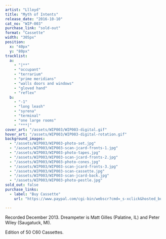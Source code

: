 ```yaml
---
artist: "Llloyd"
title: "Myth of Intents"
release_date: "2016-10-10"
cat_no: "WIP-003"
purchase_link: "sold-out"
format: "Cassette"
width: "305px"
position:
  x: "40px"
  y: "80px"
tracklist:
  a:
    - "|**"
    - "occupant"
    - "terrarium"
    - "prime meridians"
    - "walls doors and windows"
    - "gloved hand"
    - "reflex"
  b:
    - "-1"
    - "long leash"
    - "syrena"
    - "terminal"
    - "one large rooms"
    - "***|"
cover_art: "/assets/WIP003/WIP003-digital.gif"
hover_art: "/assets/WIP003/WIP003-digital-rotation.gif"
background_images:
  - "/assets/WIP003/WIP003-photo-set.jpg"
  - "/assets/WIP003/WIP003-scan-jcard-fronts-1.jpg"
  - "/assets/WIP003/WIP003-photo-tapes.jpg"
  - "/assets/WIP003/WIP003-scan-jcard-fronts-2.jpg"
  - "/assets/WIP003/WIP003-photo-cones.jpg"
  - "/assets/WIP003/WIP003-scan-jcard-fronts-3.jpg"
  - "/assets/WIP003/WIP003-scan-cassette.jpg"
  - "/assets/WIP003/WIP003-scan-jcard-back.jpg"
  - "/assets/WIP003/WIP003-photo-pestle.jpg"
sold_out: false
purchase_links:
  - label: "Buy Cassette"
    url: "https://www.paypal.com/cgi-bin/webscr?cmd=_s-xclick&hosted_button_id=KQXVRDZJG3BU6"

---
```


Recorded December 2013. Dreampeter is Matt Gilles (Palatine, IL) and Peter Wiley (Saugatuck, MI).

Edition of 50 C60 Cassettes.
